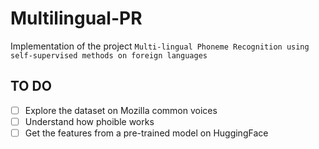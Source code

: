 # Multilingual-PR

Implementation of the project ```Multi-lingual Phoneme Recognition using self-supervised methods on foreign languages```

## TO DO 

- [ ] Explore the dataset on Mozilla common voices
- [ ] Understand how phoible works
- [ ] Get the features from a pre-trained model on HuggingFace
